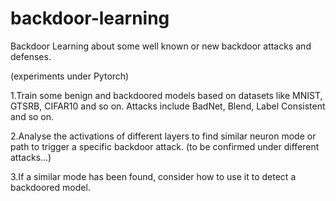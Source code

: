 # backdoor-learning
Backdoor Learning about some well known or new backdoor attacks and defenses.

(experiments under Pytorch)

1.Train some benign and backdoored models based on datasets like MNIST, GTSRB, CIFAR10 and so on. Attacks include BadNet, Blend, Label Consistent and so on.

2.Analyse the activations of different layers to find similar neuron mode or path to trigger a specific backdoor attack. (to be confirmed under different attacks...)

3.If a similar mode has been found, consider how to use it to detect a backdoored model.
